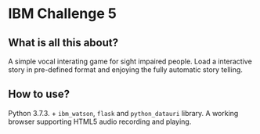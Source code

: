 # IBM Challenge 5
## What is all this about?
A simple vocal interating game for sight impaired people. Load a interactive story in pre-defined format and enjoying the fully automatic story telling.
## How to use?
Python 3.7.3. + `ibm_watson`, `flask` and `python_datauri` library.
A working browser supporting HTML5 audio recording and playing.


